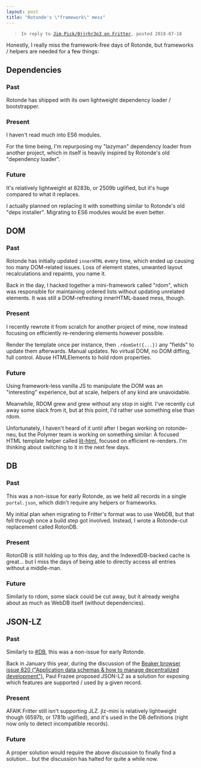 ```yaml
---
layout: post
title: "Rotonde's \"framework\" mess"
---
```


> `In reply to `[`Jim Pick/0jjrhr3p3 on Fritter`](dat://fritter.hashbase.io/thread/dat://c6740b08b319265079ebb9da98ee11a01da5d5379ca5d0ef12fa539403532372/posts/0jjrhr3p3.json)`, posted 2018-07-18`

Honestly, I really miss the framework-free days of Rotonde, but frameworks / helpers are needed for a few things:


## Dependencies

### Past

Rotonde has shipped with its own lightweight dependency loader / bootstrapper.

### Present

I haven't read much into ES6 modules.

For the time being, I'm repurposing my "lazyman" dependency loader from another project, which in itself is heavily inspired by Rotonde's old "dependency loader".

### Future

It's relatively lightweight at 8283b, or 2509b uglified, but it's huge compared to what it replaces.

I actually planned on replacing it with something similar to Rotonde's old "deps installer". Migrating to ES6 modules would be even better.


## DOM

### Past

Rotonde has initially updated `innerHTML` every time, which ended up causing too many DOM-related issues. Loss of element states, unwanted layout recalculations and repaints, you name it.

Back in the day, I hacked together a mini-framework called "rdom", which was responsible for maintaining ordered lists without updating unrelated elements. It was still a DOM-refreshing innerHTML-based mess, though.

### Present

I recently rewrote it from scratch for another project of mine, now instead focusing on efficiently re-rendering elements however possible.

Render the template once per instance, then `.rdomSet({...})` any "fields" to update them afterwards. Manual updates. No virtual DOM, no DOM diffing, full control. Abuse HTMLElements to hold rdom properties.

### Future

Using framework-less vanilla JS to manipulate the DOM was an "interesting" experience, but at scale, helpers of any kind are unavoidable.

Meanwhile, RDOM grew and grew without any stop in sight. I've recently cut away some slack from it, but at this point, I'd rather use something else than rdom.

Unfortunately, I haven't heard of it until after I began working on rotonde-neu, but the Polymer team is working on something similar: A focused HTML template helper called [lit-html](https://github.com/Polymer/lit-html), focused on efficient re-renders. I'm thinking about switching to it in the next few days.


## DB

### Past

This was a non-issue for early Rotonde, as we held all records in a single `portal.json`, which didn't require any helpers or frameworks.

My initial plan when migrating to Fritter's format was to use WebDB, but that fell through once a build step got involved. Instead, I wrote a Rotonde-cut replacement called RotonDB.

### Present

RotonDB is still holding up to this day, and the IndexedDB-backed cache is great... but I miss the days of being able to directly access all entries without a middle-man.

### Future

Similarly to rdom, some slack could be cut away, but it already weighs about as much as WebDB itself (without dependencies).


## JSON-LZ

### Past

Similarly to [#DB](#DB), this was a non-issue for early Rotonde.

Back in January this year, during the discussion of the [Beaker browser issue 820 ("Application data schemas & how to manage decentralized development")](https://github.com/beakerbrowser/beaker/issues/820), Paul Frazee proposed JSON-LZ as a solution for exposing which features are supported / used by a given record.

### Present

AFAIK Fritter still isn't supporting JLZ. jlz-mini is relatively lightweight though (6597b, or 1781b uglified), and it's used in the DB definitions (right now only to detect incompatible records).

### Future

A proper solution would require the above discussion to finally find a solution... but the discussion has halted for quite a while now.
